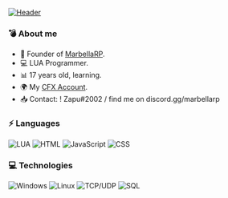 [![Header](https://i.imgur.com/e3bZzqv.png)](https://www.marbellarp.es/)

### 💣 About me

- 🌴 Founder of [MarbellaRP](https://discord.gg/marbellarp). 
- 💻 LUA Programmer.
- 📊 17 years old, learning.
- 🌍 My [CFX Account](https://forum.cfx.re/u/elzapu02). 
- 📥 Contact: ! Zapu#2002 / find me on discord.gg/marbellarp


### ⚡ Languages

![LUA](https://img.shields.io/badge/-Lua-000?&logo=lua&logoColor=2C2D72)
![HTML](https://img.shields.io/badge/-HTML-000?&logo=html5)
![JavaScript](https://img.shields.io/badge/-JavaScript-000?&logo=JavaScript&logoColor=ddc508)
![CSS](https://img.shields.io/badge/-CSS-000?&logo=css3&logoColor=007ACC)


### 💻 Technologies

![Windows](https://img.shields.io/badge/-Windows-000?&logo=windows&logoColor=0052CC)
![Linux](https://img.shields.io/badge/-Linux-000?&logo=Linux&logoColor=FCC624)
![TCP/UDP](https://img.shields.io/badge/-TCP%2FIP-000?&logo=Cisco)
![SQL](https://img.shields.io/badge/-SQL-000?&logo=MySQL&logoColor=4479A1)


